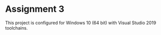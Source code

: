 # Assignment 3

This project is configured for Windows 10 (64 bit) with Visual Studio 2019 toolchains.